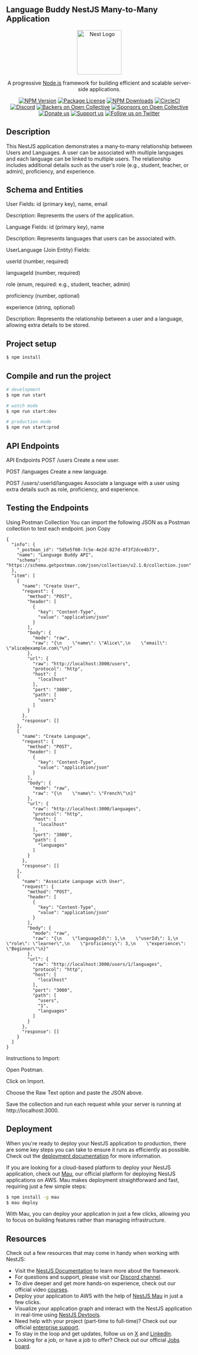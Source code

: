 ## Language Buddy NestJS Many-to-Many Application
<p align="center">
  <a href="http://nestjs.com/" target="blank"><img src="https://nestjs.com/img/logo-small.svg" width="120" alt="Nest Logo" /></a>
</p>

[circleci-image]: https://img.shields.io/circleci/build/github/nestjs/nest/master?token=abc123def456
[circleci-url]: https://circleci.com/gh/nestjs/nest

  <p align="center">A progressive <a href="http://nodejs.org" target="_blank">Node.js</a> framework for building efficient and scalable server-side applications.</p>
    <p align="center">
<a href="https://www.npmjs.com/~nestjscore" target="_blank"><img src="https://img.shields.io/npm/v/@nestjs/core.svg" alt="NPM Version" /></a>
<a href="https://www.npmjs.com/~nestjscore" target="_blank"><img src="https://img.shields.io/npm/l/@nestjs/core.svg" alt="Package License" /></a>
<a href="https://www.npmjs.com/~nestjscore" target="_blank"><img src="https://img.shields.io/npm/dm/@nestjs/common.svg" alt="NPM Downloads" /></a>
<a href="https://circleci.com/gh/nestjs/nest" target="_blank"><img src="https://img.shields.io/circleci/build/github/nestjs/nest/master" alt="CircleCI" /></a>
<a href="https://discord.gg/G7Qnnhy" target="_blank"><img src="https://img.shields.io/badge/discord-online-brightgreen.svg" alt="Discord"/></a>
<a href="https://opencollective.com/nest#backer" target="_blank"><img src="https://opencollective.com/nest/backers/badge.svg" alt="Backers on Open Collective" /></a>
<a href="https://opencollective.com/nest#sponsor" target="_blank"><img src="https://opencollective.com/nest/sponsors/badge.svg" alt="Sponsors on Open Collective" /></a>
  <a href="https://paypal.me/kamilmysliwiec" target="_blank"><img src="https://img.shields.io/badge/Donate-PayPal-ff3f59.svg" alt="Donate us"/></a>
    <a href="https://opencollective.com/nest#sponsor"  target="_blank"><img src="https://img.shields.io/badge/Support%20us-Open%20Collective-41B883.svg" alt="Support us"></a>
  <a href="https://twitter.com/nestframework" target="_blank"><img src="https://img.shields.io/twitter/follow/nestframework.svg?style=social&label=Follow" alt="Follow us on Twitter"></a>
</p>
  <!--[![Backers on Open Collective](https://opencollective.com/nest/backers/badge.svg)](https://opencollective.com/nest#backer)
  [![Sponsors on Open Collective](https://opencollective.com/nest/sponsors/badge.svg)](https://opencollective.com/nest#sponsor)-->

## Description

This NestJS application demonstrates a many‑to‑many relationship between Users and Languages. A user can be associated with multiple languages and each language can be linked to multiple users. The relationship includes additional details such as the user’s role (e.g., student, teacher, or admin), proficiency, and experience.

## Schema and Entities

User
Fields: id (primary key), name, email

Description: Represents the users of the application.

Language
Fields: id (primary key), name

Description: Represents languages that users can be associated with.

UserLanguage (Join Entity)
Fields:

userId (number, required)

languageId (number, required)

role (enum, required: e.g., student, teacher, admin)

proficiency (number, optional)

experience (string, optional)

Description: Represents the relationship between a user and a language, allowing extra details to be stored.

## Project setup

```bash
$ npm install
```

## Compile and run the project

```bash
# development
$ npm run start

# watch mode
$ npm run start:dev

# production mode
$ npm run start:prod
```

## API Endpoints

API Endpoints
POST /users
Create a new user.

POST /languages
Create a new language.

POST /users/:userId/languages
Associate a language with a user using extra details such as role, proficiency, and experience.

## Testing the Endpoints

Using Postman Collection
You can import the following JSON as a Postman collection to test each endpoint.
json
Copy
```
{
  "info": {
    "_postman_id": "5d5e5f60-7c5e-4e2d-827d-4f3f2dce4b73",
    "name": "Language Buddy API",
    "schema": "https://schema.getpostman.com/json/collection/v2.1.0/collection.json"
  },
  "item": [
    {
      "name": "Create User",
      "request": {
        "method": "POST",
        "header": [
          {
            "key": "Content-Type",
            "value": "application/json"
          }
        ],
        "body": {
          "mode": "raw",
          "raw": "{\n    \"name\": \"Alice\",\n    \"email\": \"alice@example.com\"\n}"
        },
        "url": {
          "raw": "http://localhost:3000/users",
          "protocol": "http",
          "host": [
            "localhost"
          ],
          "port": "3000",
          "path": [
            "users"
          ]
        }
      },
      "response": []
    },
    {
      "name": "Create Language",
      "request": {
        "method": "POST",
        "header": [
          {
            "key": "Content-Type",
            "value": "application/json"
          }
        ],
        "body": {
          "mode": "raw",
          "raw": "{\n    \"name\": \"French\"\n}"
        },
        "url": {
          "raw": "http://localhost:3000/languages",
          "protocol": "http",
          "host": [
            "localhost"
          ],
          "port": "3000",
          "path": [
            "languages"
          ]
        }
      },
      "response": []
    },
    {
      "name": "Associate Language with User",
      "request": {
        "method": "POST",
        "header": [
          {
            "key": "Content-Type",
            "value": "application/json"
          }
        ],
        "body": {
          "mode": "raw",
          "raw": "{\n    \"languageId\": 1,\n    \"userId\": 1,\n    \"role\": \"learner\",\n    \"proficiency\": 3,\n    \"experience\": \"Beginner\"\n}"
        },
        "url": {
          "raw": "http://localhost:3000/users/1/languages",
          "protocol": "http",
          "host": [
            "localhost"
          ],
          "port": "3000",
          "path": [
            "users",
            "1",
            "languages"
          ]
        }
      },
      "response": []
    }
  ]
}
```
Instructions to Import:

Open Postman.

Click on Import.

Choose the Raw Text option and paste the JSON above.

Save the collection and run each request while your server is running at http://localhost:3000.

## Deployment

When you're ready to deploy your NestJS application to production, there are some key steps you can take to ensure it runs as efficiently as possible. Check out the [deployment documentation](https://docs.nestjs.com/deployment) for more information.

If you are looking for a cloud-based platform to deploy your NestJS application, check out [Mau](https://mau.nestjs.com), our official platform for deploying NestJS applications on AWS. Mau makes deployment straightforward and fast, requiring just a few simple steps:

```bash
$ npm install -g mau
$ mau deploy
```

With Mau, you can deploy your application in just a few clicks, allowing you to focus on building features rather than managing infrastructure.

## Resources

Check out a few resources that may come in handy when working with NestJS:

- Visit the [NestJS Documentation](https://docs.nestjs.com) to learn more about the framework.
- For questions and support, please visit our [Discord channel](https://discord.gg/G7Qnnhy).
- To dive deeper and get more hands-on experience, check out our official video [courses](https://courses.nestjs.com/).
- Deploy your application to AWS with the help of [NestJS Mau](https://mau.nestjs.com) in just a few clicks.
- Visualize your application graph and interact with the NestJS application in real-time using [NestJS Devtools](https://devtools.nestjs.com).
- Need help with your project (part-time to full-time)? Check out our official [enterprise support](https://enterprise.nestjs.com).
- To stay in the loop and get updates, follow us on [X](https://x.com/nestframework) and [LinkedIn](https://linkedin.com/company/nestjs).
- Looking for a job, or have a job to offer? Check out our official [Jobs board](https://jobs.nestjs.com).


